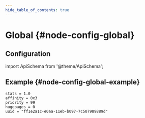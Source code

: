 ```yaml
---
hide_table_of_contents: true
---
```


# Global {#node-config-global}

## Configuration

import ApiSchema from '@theme/ApiSchema';

<ApiSchema id="node" pointer="#/components/schemas/global" />

## Example {#node-config-global-example}

<!-- TODO: Convert to json -->
```
stats = 1.0
affinity = 0x3
priority = 99
hugepages = 0
uuid = "ff1e2a1c-e0aa-11eb-b097-7c507989889d"
```

